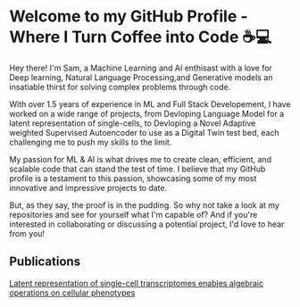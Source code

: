 
# Welcome to my GitHub Profile - Where I Turn Coffee into Code ☕️💻



Hey there! I'm Sam, a Machine Learning and AI enthisast with a love for Deep learning, Natural Language Processing,and Generative models an insatiable thirst for solving complex problems through code.

With over 1.5 years of experience in ML and Full Stack Developement, I have worked on a wide range of projects, from Devloping Language Model for a latent
representation of single-cells, to Devloping a Novel Adaptive weighted Supervised Autoencoder to use as a Digital Twin test bed,  each challenging me to push my skills to the limit.

My passion for ML & AI is what drives me to create clean, efficient, and scalable code that can stand the test of time. I believe that my GitHub profile is a testament to this passion, showcasing some of my most innovative and impressive projects to date.

But, as they say, the proof is in the pudding. So why not take a look at my repositories and see for yourself what I'm capable of? And if you're interested in collaborating or discussing a potential project, I'd love to hear from you!


## Publications 

[Latent representation of single-cell transcriptomes
enables algebraic operations on cellular phenotypes]([https://github.com/myusername/myproject](https://www.biorxiv.org/content/10.1101/2022.12.28.522060v1.full.pdf)) 
<!---
thethomasam/thethomasam is a ✨ special ✨ repository because its `README.md` (this file) appears on your GitHub profile.
You can click the Preview link to take a look at your changes.
--->
